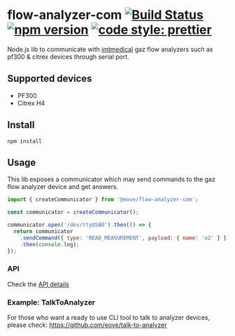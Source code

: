 # flow-analyzer-com [![Build Status](https://travis-ci.org/eove/flow-analyzer-com.svg?branch=master)](https://travis-ci.org/eove/flow-analyzer-com) [![npm version](https://badge.fury.io/js/%40eove%2Fflow-analyzer-com.svg)](https://badge.fury.io/js/%40eove%2Fflow-analyzer-com) [![code style: prettier](https://img.shields.io/badge/code_style-prettier-ff69b4.svg?style=flat-square)](https://github.com/prettier/prettier)

Node.js lib to communicate with [imtmedical](https://www.imtmedical.com/) gaz flow analyzers such as pf300 & citrex devices through serial port.

## Supported devices

- PF300
- Citrex H4

## Install

`npm install`

## Usage

This lib exposes a communicator which may send commands to the gaz flow analyzer device and get answers.

```js
import { createCommunicator } from '@eove/flow-analyzer-com';

const communicator = createCommunicator();

communicator.open('/dev/ttyUSB0').then(() => {
  return communicator
    .sendCommand({ type: 'READ_MEASUREMENT', payload: { name: 'o2' } })
    .then(console.log);
});
```

### API

Check the [API details](docs/api.md)

### Example: TalkToAnalyzer

For those who want a ready to use CLI tool to talk to analyzer devices, please check: https://github.com/eove/talk-to-analyzer
